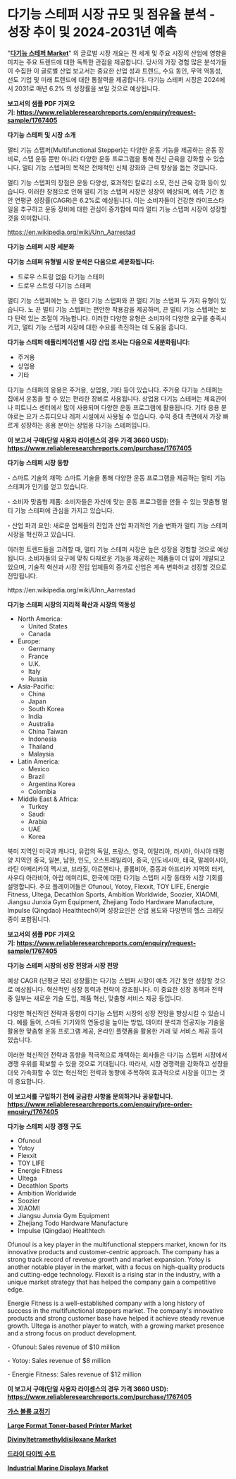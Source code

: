 <p><h1>다기능 스테퍼 시장 규모 및 점유율 분석 - 성장 추이 및 2024-2031년 예측</h1></p><p>"<strong><a href="https://www.reliableresearchreports.com/global-multifunctional-steppers-market-r1767405">다기능 스테퍼 Market</a></strong>" 의 글로벌 시장 개요는 전 세계 및 주요 시장의 산업에 영향을 미치는 주요 트렌드에 대한 독특한 관점을 제공합니다. 당사의 가장 경험 많은 분석가들이 수집한 이 글로벌 산업 보고서는 중요한 산업 성과 트렌드, 수요 동인, 무역 역동성, 선도 기업 및 미래 트렌드에 대한 통찰력을 제공합니다. 다기능 스테퍼 시장은 2024에서 2031로 매년 6.2% 의 성장률을 보일 것으로 예상됩니다.</p>
<p><strong>보고서의 샘플 PDF 가져오기:&nbsp;<a href="https://www.reliableresearchreports.com/enquiry/request-sample/1767405">https://www.reliableresearchreports.com/enquiry/request-sample/1767405</a></strong></p>
<p><strong>다기능 스테퍼 및 시장 소개</strong></p>
<p><p>멀티 기능 스텝퍼(Multifunctional Stepper)는 다양한 운동 기능을 제공하는 운동 장비로, 스텝 운동 뿐만 아니라 다양한 운동 프로그램을 통해 전신 근육을 강화할 수 있습니다. 멀티 기능 스텝퍼의 목적은 전체적인 신체 강화와 근력 향상을 돕는 것입니다. </p><p>멀티 기능 스텝퍼의 장점은 운동 다양성, 효과적인 칼로리 소모, 전신 근육 강화 등이 있습니다. 이러한 장점으로 인해 멀티 기능 스텝퍼 시장은 성장이 예상되며, 예측 기간 동안 연평균 성장률(CAGR)은 6.2%로 예상됩니다. 이는 소비자들이 건강한 라이프스타일을 추구하고 운동 장비에 대한 관심이 증가함에 따라 멀티 기능 스텝퍼 시장이 성장할 것을 의미합니다.</p></p>
<p><a href="https://en.wikipedia.org/wiki/Unn_Aarrestad">https://en.wikipedia.org/wiki/Unn_Aarrestad</a></p>
<p><strong>다기능 스테퍼 시장 세분화</strong></p>
<p><strong>다기능 스테퍼 유형별 시장 분석은 다음으로 세분화됩니다:</strong></p>
<p><ul><li>드로우 스트링 없음 다기능 스테퍼</li><li>드로우 스트링 다기능 스테퍼</li></ul></p>
<p><p>멀티 기능 스텝퍼에는 노 끈 멀티 기능 스텝퍼와 끈 멀티 기능 스텝퍼 두 가지 유형이 있습니다. 노 끈 멀티 기능 스텝퍼는 편안한 착용감을 제공하며, 끈 멀티 기능 스텝퍼는 보다 탄력 있는 조절이 가능합니다. 이러한 다양한 유형은 소비자의 다양한 요구를 충족시키고, 멀티 기능 스텝퍼 시장에 대한 수요를 촉진하는 데 도움을 줍니다.</p></p>
<p><strong>다기능 스테퍼 애플리케이션별 시장 산업 조사는 다음으로 세분화됩니다:</strong></p>
<p><ul><li>주거용</li><li>상업용</li><li>기타</li></ul></p>
<p><p>다기능 스테퍼의 응용은 주거용, 상업용, 기타 등이 있습니다. 주거용 다기능 스테퍼는 집에서 운동을 할 수 있는 편리한 장비로 사용됩니다. 상업용 다기능 스테퍼는 체육관이나 피트니스 센터에서 많이 사용되며 다양한 운동 프로그램에 활용됩니다. 기타 응용 분야로는 요가 스튜디오나 레저 시설에서 사용될 수 있습니다. 수익 증대 측면에서 가장 빠르게 성장하는 응용 분야는 상업용 다기능 스테퍼입니다.</p></p>
<p><strong>이 보고서 구매(단일 사용자 라이센스의 경우 가격 3660 USD): <a href="https://www.reliableresearchreports.com/purchase/1767405">https://www.reliableresearchreports.com/purchase/1767405</a></strong></p>
<p><strong>다기능 스테퍼 시장 동향</strong></p>
<p><p>- 스마트 기술의 채택: 스마트 기술을 통해 다양한 운동 프로그램을 제공하는 멀티 기능 스테퍼가 인기를 얻고 있습니다.</p><p>- 소비자 맞춤형 제품: 소비자들은 자신에 맞는 운동 프로그램을 만들 수 있는 맞춤형 멀티 기능 스테퍼에 관심을 가지고 있습니다.</p><p>- 산업 파괴 요인: 새로운 업체들의 진입과 산업 파괴적인 기술 변화가 멀티 기능 스테퍼 시장을 혁신하고 있습니다.</p><p>이러한 트렌드들을 고려할 때, 멀티 기능 스테퍼 시장은 높은 성장을 경험할 것으로 예상됩니다. 소비자들의 요구에 맞춰 다채로운 기능을 제공하는 제품들이 더 많이 개발되고 있으며, 기술적 혁신과 시장 진입 업체들의 증가로 산업은 계속 변화하고 성장할 것으로 전망됩니다.</p></p>
<p>https://en.wikipedia.org/wiki/Unn_Aarrestad</p>
<p><strong>다기능 스테퍼 시장의 지리적 확산과 시장의 역동성</strong></p>
<p><ul>
    <li>
        North America:
        <ul>
            <li>United States</li>
            <li>Canada</li>
        </ul>
    </li>
    <li>
        Europe:
        <ul>
            <li>Germany</li>
            <li>France</li>
            <li>U.K.</li>
            <li>Italy</li>
            <li>Russia</li>
        </ul>
    </li>
    <li>
        Asia-Pacific:
        <ul>
            <li>China</li>
            <li>Japan</li>
            <li>South Korea</li>
            <li>India</li>
            <li>Australia</li>
            <li>China Taiwan</li>
            <li>Indonesia</li>
            <li>Thailand</li>
            <li>Malaysia</li>
        </ul>
    </li>
    <li>
        Latin America:
        <ul>
            <li>Mexico</li>
            <li>Brazil</li>
            <li>Argentina Korea</li>
            <li>Colombia</li>
        </ul>
    </li>
    <li>
        Middle East & Africa:
        <ul>
            <li>Turkey</li>
            <li>Saudi</li>
            <li>Arabia</li>
            <li>UAE</li>
            <li>Korea</li>
        </ul>
    </li>
    </ul></p>
<p><p>북미 지역인 미국과 캐나다, 유럽의 독일, 프랑스, 영국, 이탈리아, 러시아, 아시아 태평양 지역인 중국, 일본, 남한, 인도, 오스트레일리아, 중국, 인도네시아, 태국, 말레이시아, 라틴 아메리카의 멕시코, 브라질, 아르헨티나, 콜롬비아, 중동과 아프리카 지역의 터키, 사우디 아라비아, 아랍 에미리트, 한국에 대한 다기능 스텝퍼 시장 동태와 시장 기회를 설명합니다. 주요 플레이어들은 Ofunoul, Yotoy, Flexxit, TOY LIFE, Energie Fitness, Ultega, Decathlon Sports, Ambition Worldwide, Soozier, XIAOMI, Jiangsu Junxia Gym Equipment, Zhejiang Todo Hardware Manufacture, Impulse (Qingdao) Healthtech이며 성장요인은 산업 용도와 다방면의 헬스 크레딧 종이 포함됩니다.</p></p>
<p><strong>보고서의 샘플 PDF 가져오기:&nbsp;<a href="https://www.reliableresearchreports.com/enquiry/request-sample/1767405">https://www.reliableresearchreports.com/enquiry/request-sample/1767405</a></strong></p>
<p><strong>다기능 스테퍼 시장의 성장 전망과 시장 전망</strong></p>
<p><p>예상 CAGR (년평균 복리 성장률)는 다기능 스텝퍼 시장이 예측 기간 동안 성장할 것으로 예상됩니다. 혁신적인 성장 동력과 전략이 강조됩니다. 이 중요한 성장 동력과 전략 중 일부는 새로운 기술 도입, 제품 혁신, 맞춤형 서비스 제공 등입니다. </p><p>다양한 혁신적인 전략과 동향이 다기능 스텝퍼 시장의 성장 전망을 향상시킬 수 있습니다. 예를 들어, 스마트 기기와의 연동성을 높이는 방법, 데이터 분석과 인공지능 기술을 활용한 맞춤형 운동 프로그램 제공, 온라인 플랫폼을 활용한 거래 및 서비스 제공 등이 있습니다. </p><p>이러한 혁신적인 전략과 동향을 적극적으로 채택하는 회사들은 다기능 스텝퍼 시장에서 경쟁 우위를 확보할 수 있을 것으로 기대됩니다. 따라서, 시장 경쟁력을 강화하고 성장을 더욱 가속화할 수 있는 혁신적인 전략과 동향에 주목하여 효과적으로 시장을 이끄는 것이 중요합니다.</p></p>
<p><strong>이 보고서를 구입하기 전에 궁금한 사항을 문의하거나 공유합니다. <a href="https://www.reliableresearchreports.com/enquiry/pre-order-enquiry/1767405">https://www.reliableresearchreports.com/enquiry/pre-order-enquiry/1767405</a></strong></p>
<p><strong>다기능 스테퍼 시장 경쟁 구도</strong></p>
<p><ul><li>Ofunoul</li><li>Yotoy</li><li>Flexxit</li><li>TOY LIFE</li><li>Energie Fitness</li><li>Ultega</li><li>Decathlon Sports</li><li>Ambition Worldwide</li><li>Soozier</li><li>XIAOMI</li><li>Jiangsu Junxia Gym Equipment</li><li>Zhejiang Todo Hardware Manufacture</li><li>Impulse (Qingdao) Healthtech</li></ul></p>
<p><p>Ofunoul is a key player in the multifunctional steppers market, known for its innovative products and customer-centric approach. The company has a strong track record of revenue growth and market expansion. Yotoy is another notable player in the market, with a focus on high-quality products and cutting-edge technology. Flexxit is a rising star in the industry, with a unique market strategy that has helped the company gain a competitive edge.</p><p>Energie Fitness is a well-established company with a long history of success in the multifunctional steppers market. The company's innovative products and strong customer base have helped it achieve steady revenue growth. Ultega is another player to watch, with a growing market presence and a strong focus on product development.</p><p>- Ofunoul: Sales revenue of $10 million</p><p>- Yotoy: Sales revenue of $8 million</p><p>- Energie Fitness: Sales revenue of $12 million</p></p>
<p><strong>이 보고서 구매(단일 사용자 라이센스의 경우 가격 3660 USD): <a href="https://www.reliableresearchreports.com/purchase/1767405">https://www.reliableresearchreports.com/purchase/1767405</a></strong></p>
<p><strong><p><a href="https://github.com/sougarounis/Market-Research-Report-List-5/blob/main/635390598207.md">가스 볼륨 교정기</a></p><p><a href="https://medium.com/@liam.mcgrath5645/global-large-format-toner-based-printer-market-size-share-analysis-by-product-type-by-02903fbc364b">Large Format Toner-based Printer Market</a></p><p><a href="https://www.linkedin.com/pulse/divinyltetramethyldisiloxane-market-share-size-trends-industry-c8luf?trackingId=ligVSbW7T%2FqtCcsGj%2FIgeg%3D%3D">Divinyltetramethyldisiloxane Market</a></p><p><a href="https://medium.com/@czbtzkwc9/%EA%B1%B4%EC%A1%B0-%EB%8B%A4%EC%9D%B4%EB%B9%99-%EC%8A%88%ED%8A%B8-%EC%8B%9C%EC%9E%A5-%EB%8F%99%ED%96%A5-%EB%B0%8F-%EB%B6%84%EC%84%9D-%EB%AF%B8%EB%9E%98-%EC%84%B1%EC%9E%A5%EC%9D%84-%EC%9C%84%ED%95%9C-%EA%B8%B0%ED%9A%8C%EC%99%80-%EB%8F%84%EC%A0%84-2024-2031-4559c22d7d7a">드라이 다이빙 수트</a></p><p><a href="https://medium.com/@liam.mcgrath5645/industrial-marine-displays-market-growth-outlook-from-2024-to-2031-and-it-is-projecting-at-5-4-8624fd1603f2">Industrial Marine Displays Market</a></p></strong></p>
<p></p>